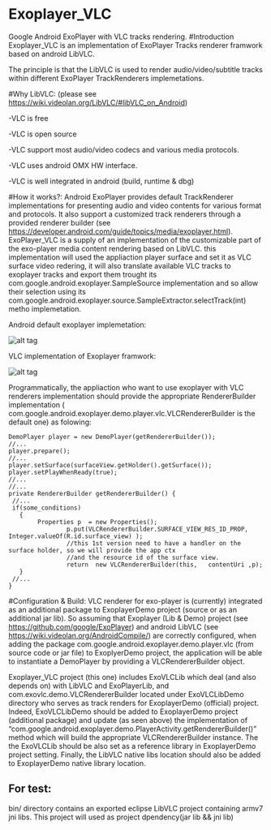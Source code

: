 # Exoplayer_VLC
Google Android ExoPlayer with VLC tracks rendering. 
#Introduction
Exoplayer_VLC is an implementation of ExoPlayer Tracks renderer framwork based on android LibVLC. 

The principle is that the LibVLC is used to render audio/video/subtitle tracks within different ExoPlayer TrackRenderers implemetations.

#Why LibVLC:
(please see https://wiki.videolan.org/LibVLC/#libVLC_on_Android)

-VLC is free

-VLC is open source

-VLC support most audio/video codecs and various media protocols. 

-VLC uses android OMX HW interface.

-VLC is well integrated in android (build, runtime & dbg)

#How it works?:
Android ExoPlayer provides default TrackRenderer implementations for presenting audio and video contents for various format and protocols. It also support a customized track renderers through a provided  renderer builder (see https://developer.android.com/guide/topics/media/exoplayer.html). ExoPlayer_VLC is a supply of an implementation of the customizable part of the exo-player  media content rendering  based on LibVLC. this implementation will used the appliaction player surface and set it as VLC surface video redering, it will also translate available VLC tracks to exoplayer tracks and export them trought its com.google.android.exoplayer.SampleSource implementation and so allow their selection using its  com.google.android.exoplayer.source.SampleExtractor.selectTrack(int) metho implemetation.

Android default exoplayer implemetation:

![alt tag](https://developer.android.com/images/exoplayer/object-model.png)

VLC implementation of Exoplayer framwork:

![alt tag](https://github.com/tyazid/Exoplayer_VLC/blob/master/doc/diag1.png)

Programmatically, the appliaction who want to use exoplayer with VLC renderers implementation should provide the appropriate RendererBuilder implementation ( com.google.android.exoplayer.demo.player.vlc.VLCRendererBuilder is the default one) as folowing:
 

```
DemoPlayer player = new DemoPlayer(getRendererBuilder());
//...
player.prepare();
//...
player.setSurface(surfaceView.getHolder().getSurface());
player.setPlayWhenReady(true);
//...
//...
private RendererBuilder getRendererBuilder() {
 //...
 if(some_conditions)
   {	
        Properties p  = new Properties();
				p.put(VLCRendererBuilder.SURFACE_VIEW_RES_ID_PROP,  Integer.valueOf(R.id.surface_view) );
				//this 1st version need to have a handler on the surface holder, so we will provide the app ctx 
				//and the resource id of the surface view.
				return  new VLCRendererBuilder(this,   contentUri ,p);
   }
 //...
}
```
#Configuration & Build:
VLC renderer for exo-player is (currently) integrated as an additional package to ExoplayerDemo project (source or as an additional jar lib). So assuming that Exoplayer (Lib & Demo) project  (see https://github.com/google/ExoPlayer) and android LibVLC (see https://wiki.videolan.org/AndroidCompile/) are correctly configured, when adding the package com.google.android.exoplayer.demo.player.vlc (from source code or jar file) to ExoplyerDemo project, the application will be able to instantiate a DemoPlayer by providing a VLCRendererBuilder object. 

Exoplayer_VLC project (this one) includes ExoVLCLib which deal (and also depends on) with LibVLC and ExoPlayerLib, and com.exovlc.demo.VLCRendererBuilder located under ExoVLCLibDemo directory who serves as track renders for ExoplayerDemo (official) project. Indeed, ExoVLCLibDemo should be added to ExoplayerDemo project (additional package) and update (as seen above) the implementation of “com.google.android.exoplayer.demo.PlayerActivity.getRendererBuilder()” method which will  build the appropriate VLCRendererBuilder instance. The the ExoVLCLib should be also set as a reference library in ExoplayerDemo project setting. Finally, the LibVLC native libs location should also be added to ExoplayerDemo native library location.

## For test:
bin/ directory contains an exported eclipse LibVLC project containing armv7 jni libs. This project will used as project dpendency(jar lib && jni lib) 
